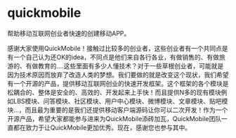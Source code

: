 # quickmobile
帮助移动互联网创业者快速的创建移动APP。

<p>感谢大家使用QuickMobile！接触过比较多的创业者，这些创业者有一个共同点是有一个自己认为还OK的idea，不同点是他们来自各行各业，有做销售的、有做旅游的、有做教育的....这些里面有多少人懂技术？对于一些草根创业者，可能就是因为技术原因而放弃了改造人类的梦想。我们要做的就是改变这个现状，我们希望有一个开源的产品，提供移动互联网创业的快速开发框架。这个框架的各个模块是松耦合的、整体是安全的、高效的、开发起来上手快！而且提供N多的现有模块例如LBS模块、问答模块、社区模块、用户中心模块、微博模块、文章模块、贴吧模块...，而且最为重要的是我们还提供移动客户端源码让你可以二次开发！作为一个开源产品，希望大家都能参与进来为QuickMobile添砖加瓦，QuickMobile团队一直都在致力于让QuickMobile更加优秀。现在，感谢您也参与其中。</p>
